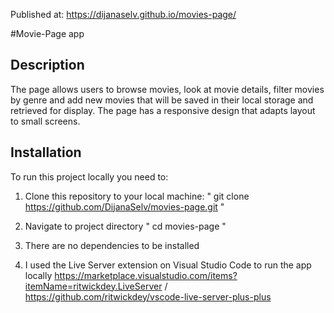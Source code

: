 Published at:
https://dijanaselv.github.io/movies-page/


#Movie-Page app

## Description 
The page allows users to browse movies, look at movie details, filter movies by genre and add new movies that will be saved in their local storage and retrieved for display. 
The page has a responsive design that adapts layout to small screens. 

## Installation
To run this project locally you need to:

1. Clone this repository to your local machine:
   " git clone https://github.com/DijanaSelv/movies-page.git "

2. Navigate to project directory
  " cd movies-page "

4. There are no dependencies to be installed

5. I used the Live Server extension on Visual Studio Code to run the app locally
   https://marketplace.visualstudio.com/items?itemName=ritwickdey.LiveServer / https://github.com/ritwickdey/vscode-live-server-plus-plus

